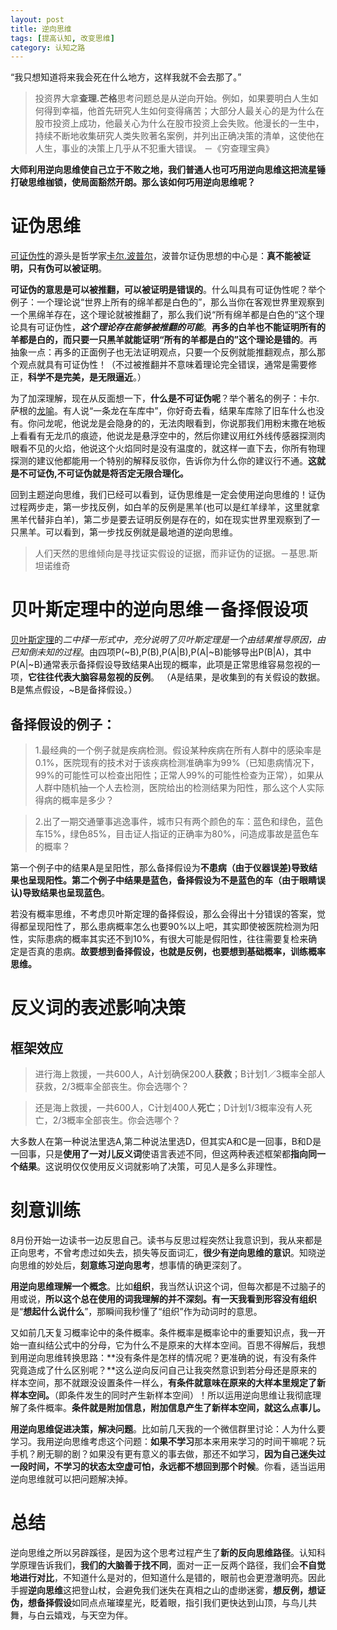 ```yaml
---
layout: post
title: 逆向思维
tags: [提高认知, 改变思维]
category: 认知之路
---
```

“我只想知道将来我会死在什么地方，这样我就不会去那了。”

> 投资界大拿**查理.芒格**思考问题总是从逆向开始。例如，如果要明白人生如何得到幸福，他首先研究人生如何变得痛苦；大部分人最关心的是为什么在股市投资上成功，他最关心为什么在股市投资上会失败。他漫长的一生中，持续不断地收集研究人类失败著名案例，并列出正确决策的清单，这使他在人生，事业的决策上几乎从不犯重大错误。 －《穷查理宝典》

**大师利用逆向思维使自己立于不败之地，我们普通人也可巧用逆向思维这把流星锤打破思维枷锁，使局面豁然开朗。那么该如何巧用逆向思维呢？**

# 证伪思维
[可证伪性](https://zh.wikipedia.org/wiki/%E5%8F%AF%E8%AF%81%E4%BC%AA%E6%80%A7)的源头是哲学家[卡尔.波普尔](https://zh.wikipedia.org/wiki/%E5%8D%A1%E5%B0%94%C2%B7%E6%B3%A2%E6%99%AE%E5%B0%94)，波普尔证伪思想的中心是：**真不能被证明，只有伪可以被证明**。

**可证伪的意思是可以被推翻，可以被证明是错误的**。什么叫具有可证伪性呢？举个例子：一个理论说“世界上所有的绵羊都是白色的”，那么当你在客观世界里观察到一个黑绵羊存在，这个理论就被推翻了，那么我们说“所有绵羊都是白色的“这个理论具有可证伪性，***这个理论存在能够被推翻的可能***。**再多的白羊也不能证明所有的羊都是白的，而只要一只黑羊就能证明“所有的羊都是白的”这个理论是错的**。再抽象一点：再多的正面例子也无法证明观点，只要一个反例就能推翻观点，那么那个观点就具有可证伪性！（不过被推翻并不意味着理论完全错误，通常是需要修正，**科学不是完美，是无限逼近**。）

为了加深理解，现在从反面想一下，**什么是不可证伪呢**？举个著名的例子：卡尔.萨根的[龙喻](https://www.douban.com/note/309830653/)。有人说“一条龙在车库中”，你好奇去看，结果车库除了旧车什么也没有。你问龙呢，他说龙是会隐身的的，无法肉眼看到，你说那我们用粉末撒在地板上看看有无龙爪的痕迹，他说龙是悬浮空中的，然后你建议用红外线传感器探测肉眼看不见的火焰，他说这个火焰同时是没有温度的，就这样一直下去，你所有物理探测的建议他都能用一个特别的解释反驳你，告诉你为什么你的建议行不通。**这就是不可证伪,不可证伪就是将否定无限合理化。**

回到主题逆向思维，我们已经可以看到，证伪思维是一定会使用逆向思维的！证伪过程两步走，第一步找反例，如白羊的反例是黑羊(也可以是红羊绿羊，这里就拿黑羊代替非白羊)，第二步是要去证明反例是存在的，如在现实世界里观察到了一只黑羊。可以看到，第一步找反例就是最地道的逆向思维。

>  人们天然的思维倾向是寻找证实假设的证据，而非证伪的证据。－基思.斯坦诺维奇

# 贝叶斯定理中的逆向思维－备择假设项
[贝叶斯定理](https://zh.wikipedia.org/zh-cn/%E8%B4%9D%E5%8F%B6%E6%96%AF%E5%AE%9A%E7%90%86)的*二中择一形式中，充分说明了贝叶斯定理是一个由结果推导原因，由已知倒未知的过程*。由四项P(~B),P(B),P(A|B),P(A|~B)能够导出P(B|A)，其中P(A|~B)通常表示备择假设导致结果A出现的概率，此项是正常思维容易忽视的一项，**它往往代表大脑容易忽视的反例**。 （A是结果，是收集到的有关假设的数据。B是焦点假设，~B是备择假设。）

## 备择假设的例子：

> 1.最经典的一个例子就是疾病检测。假设某种疾病在所有人群中的感染率是0.1%，医院现有的技术对于该疾病检测准确率为99%（已知患病情况下， 99%的可能性可以检查出阳性；正常人99%的可能性检查为正常），如果从人群中随机抽一个人去检测，医院给出的检测结果为阳性，那么这个人实际得病的概率是多少？

> 2.出了一期交通肇事逃逸事件，城市只有两个颜色的车：蓝色和绿色，蓝色车15%，绿色85%，目击证人指证的正确率为80%，问造成事故是蓝色车的概率？

第一个例子中的结果A是呈阳性，那么备择假设为**不患病（由于仪器误差)导致结果也呈现阳性。**第二个例子中结果是蓝色，备择假设为**不是蓝色的车（由于眼睛误认)导致结果也呈现蓝色**。

若没有概率思维，不考虑贝叶斯定理的备择假设，那么会得出十分错误的答案，觉得都呈现阳性了，那么患病概率怎么也要90%以上吧，其实即使被医院检测为阳性，实际患病的概率其实还不到10%，有很大可能是假阳性，往往需要复检来确定是否真的患病。**故要想到备择假设，也就是反例，也要想到基础概率，训练概率思维。**
  
# 反义词的表述影响决策

## 框架效应
> 进行海上救援，一共600人，A计划确保200人**获救**；B计划1／3概率全部人获救，2/3概率全部丧生。你会选哪个？

> 还是海上救援，一共600人，C计划400人**死亡**；D计划1/3概率没有人死亡，2/3概率全部丧生。你会选哪个？

大多数人在第一种说法里选A,第二种说法里选D，但其实A和C是一回事，B和D是一回事，只是**使用了一对儿反义词**使语言表述不同，但这两种表述框架都**指向同一个结果**。这说明仅仅使用反义词就影响了决策，可见人是多么非理性。

#  刻意训练

8月份开始一边读书一边反思自己。读书与反思过程突然让我意识到，我从来都是正向思考，不曾考虑过如失去，损失等反面词汇，**很少有逆向思维的意识**。知晓逆向思维的妙处后，**刻意练习逆向思考**，想事情的确更深刻了。

**用逆向思维理解一个概念**。比如**组织**，我当然认识这个词，但每次都是不过脑子的用或说，**所以这个总在使用的词我理解的并不深刻。**有一天我看到**形容没有组织**是“**想起什么说什么**”，那瞬间我秒懂了“组织”作为动词时的意思。

又如前几天复习概率论中的条件概率。条件概率是概率论中的重要知识点，我一开始一直纠结公式中的分母，它为什么不是原来的大样本空间。百思不得解后，我想到用逆向思维转换思路：**没有条件是怎样的情况呢？更准确的说，有没有条件究竟造成了什么区别呢？**这么逆向反问自己让我突然意识到若分母还是原来的样本空间，那不就跟没设置条件一样么，**有条件就意味在原来的大样本里规定了新样本空间。**（即条件发生的同时产生新样本空间）！所以运用逆向思维让我彻底理解了条件概率。**条件就是附加信息，附加信息产生了新样本空间，就这么点事儿。**

**用逆向思维促进决策，解决问题**。比如前几天我的一个微信群里讨论：人为什么要学习。我用逆向思维考虑这个问题：**如果不学习**那本来用来学习的时间干嘛呢？玩手机？刷无聊的剧？如果没有更有意义的事去做，那还不如学习，**因为自己迷失过一段时间，不学习的状态太空虚可怕，永远都不想回到那个时候**。你看，适当运用逆向思维就可以把问题解决掉。

# 总结

逆向思维之所以另辟蹊径，是因为这个思考过程产生了**新的反向思维路径**。认知科学原理告诉我们，**我们的大脑善于找不同**，面对一正一反两个路径，我们会**不自觉地进行对比**，不知道什么是对的，但知道什么是错的，眼前也会更澄澈明亮。因此手握**逆向思维**这把登山杖，会避免我们迷失在真相之山的虚缈迷雾，**想反例，想证伪，想备择假设**如同点点璀璨星光，眨着眼，指引我们更快达到山顶，与鸟儿共舞，与白云嬉戏，与天空为伴。
